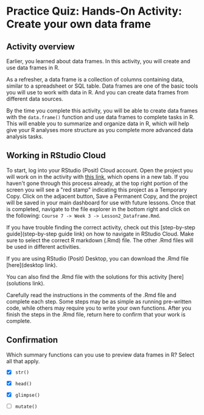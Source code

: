 # Practice Quiz: Hands-On Activity: Create your own data frame

## Activity overview

Earlier, you learned about data frames. In this activity, you will create and use data frames in R.

As a refresher, a data frame is a collection of columns containing data, similar to a spreadsheet or SQL table. Data frames are one of the basic tools you will use to work with data in R. And you can create data frames from different data sources.

By the time you complete this activity, you will be able to create data frames with the `data.frame()` function and use data frames to complete tasks in R. This will enable you to summarize and organize data in R, which will help give your R analyses more structure as you complete more advanced data analysis tasks.

## Working in RStudio Cloud

To start, log into your RStudio (Posit) Cloud account. Open the project you will work on in the activity with [this link](link), which opens in a new tab. If you haven't gone through this process already, at the top right portion of the screen you will see a "red stamp" indicating this project as a Temporary Copy. Click on the adjacent button, Save a Permanent Copy, and the project will be saved in your main dashboard for use with future lessons. Once that is completed, navigate to the file explorer in the bottom right and click on the following: `Course 7 -> Week 3 -> Lesson2_Dataframe.Rmd`.

If you have trouble finding the correct activity, check out this [step-by-step guide](step-by-step guide link) on how to navigate in RStudio Cloud. Make sure to select the correct R markdown (.Rmd) file. The other .Rmd files will be used in different activities.

If you are using RStudio (Posit) Desktop, you can download the .Rmd file [here](desktop link).

You can also find the .Rmd file with the solutions for this activity [here](solutions link).

Carefully read the instructions in the comments of the .Rmd file and complete each step. Some steps may be as simple as running pre-written code, while others may require you to write your own functions. After you finish the steps in the .Rmd file, return here to confirm that your work is complete.

## Confirmation

Which summary functions can you use to preview data frames in R? Select all that apply.

- [x] `str()`

- [x] `head()`

- [x] `glimpse()`

- [ ] `mutate()`